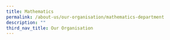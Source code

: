 ```yaml
---
title: Mathematics
permalink: /about-us/our-organisation/mathematics-department
description: ""
third_nav_title: Our Organisation
---
```

